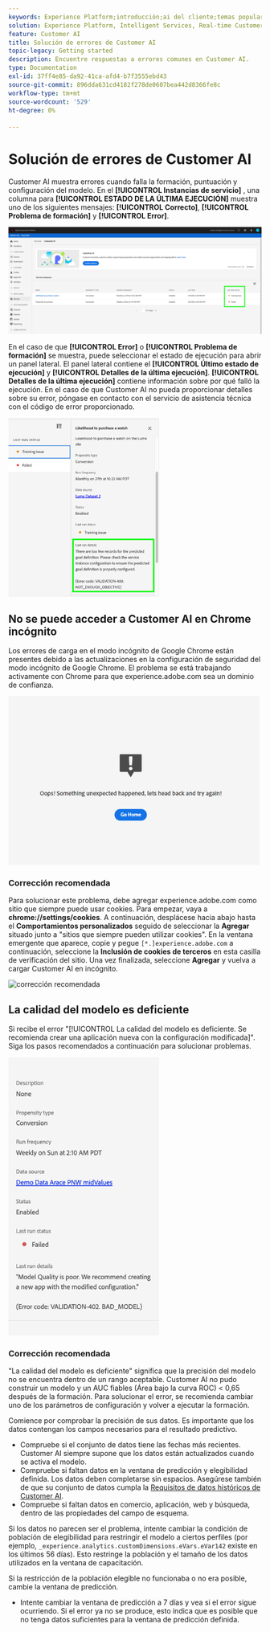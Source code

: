 ```yaml
---
keywords: Experience Platform;introducción;ai del cliente;temas populares;entrada de la interfaz del cliente;salida de la interfaz del cliente;solución de problemas de la interfaz del cliente;errores de la interfaz del cliente
solution: Experience Platform, Intelligent Services, Real-time Customer Data Platform
feature: Customer AI
title: Solución de errores de Customer AI
topic-legacy: Getting started
description: Encuentre respuestas a errores comunes en Customer AI.
type: Documentation
exl-id: 37ff4e85-da92-41ca-afd4-b7f3555ebd43
source-git-commit: 896dda631cd4182f278de0607bea442d8366fe8c
workflow-type: tm+mt
source-wordcount: '529'
ht-degree: 0%

---
```


# Solución de errores de Customer AI

Customer AI muestra errores cuando falla la formación, puntuación y configuración del modelo. En el **[!UICONTROL Instancias de servicio]** , una columna para **[!UICONTROL ESTADO DE LA ÚLTIMA EJECUCIÓN]** muestra uno de los siguientes mensajes: **[!UICONTROL Correcto]**, **[!UICONTROL Problema de formación]** y **[!UICONTROL Error]**.

![estado de última ejecución](./images/errors/last-run-status.png)

En el caso de que **[!UICONTROL Error]** o **[!UICONTROL Problema de formación]** se muestra, puede seleccionar el estado de ejecución para abrir un panel lateral. El panel lateral contiene el **[!UICONTROL Último estado de ejecución]** y **[!UICONTROL Detalles de la última ejecución]**. **[!UICONTROL Detalles de la última ejecución]** contiene información sobre por qué falló la ejecución. En el caso de que Customer AI no pueda proporcionar detalles sobre su error, póngase en contacto con el servicio de asistencia técnica con el código de error proporcionado.

<img src="./images/errors/last-run-details.png" width="300" /><br />

## No se puede acceder a Customer AI en Chrome incógnito

Los errores de carga en el modo incógnito de Google Chrome están presentes debido a las actualizaciones en la configuración de seguridad del modo incógnito de Google Chrome. El problema se está trabajando activamente con Chrome para que experience.adobe.com sea un dominio de confianza.

<img src="./images/errors/error.PNG" width="500" /><br />

### Corrección recomendada

Para solucionar este problema, debe agregar experience.adobe.com como sitio que siempre puede usar cookies. Para empezar, vaya a **chrome://settings/cookies**. A continuación, desplácese hacia abajo hasta el **Comportamientos personalizados** seguido de seleccionar la **Agregar** situado junto a &quot;sitios que siempre pueden utilizar cookies&quot;. En la ventana emergente que aparece, copie y pegue `[*.]experience.adobe.com` a continuación, seleccione la **Inclusión de cookies de terceros** en esta casilla de verificación del sitio. Una vez finalizada, seleccione **Agregar** y vuelva a cargar Customer AI en incógnito.

![corrección recomendada](./images/errors/cookies2.gif)

## La calidad del modelo es deficiente

Si recibe el error &quot;[!UICONTROL La calidad del modelo es deficiente. Se recomienda crear una aplicación nueva con la configuración modificada]&quot;. Siga los pasos recomendados a continuación para solucionar problemas.

<img src="./images/errors/model-quality.png" width="300" /><br />

### Corrección recomendada

&quot;La calidad del modelo es deficiente&quot; significa que la precisión del modelo no se encuentra dentro de un rango aceptable. Customer AI no pudo construir un modelo y un AUC fiables (Área bajo la curva ROC) &lt; 0,65 después de la formación. Para solucionar el error, se recomienda cambiar uno de los parámetros de configuración y volver a ejecutar la formación.

Comience por comprobar la precisión de sus datos. Es importante que los datos contengan los campos necesarios para el resultado predictivo.

- Compruebe si el conjunto de datos tiene las fechas más recientes. Customer AI siempre supone que los datos están actualizados cuando se activa el modelo.
- Compruebe si faltan datos en la ventana de predicción y elegibilidad definida. Los datos deben completarse sin espacios. Asegúrese también de que su conjunto de datos cumpla la [Requisitos de datos históricos de Customer AI](./input-output.md#data-requirements).
- Compruebe si faltan datos en comercio, aplicación, web y búsqueda, dentro de las propiedades del campo de esquema.

Si los datos no parecen ser el problema, intente cambiar la condición de población de elegibilidad para restringir el modelo a ciertos perfiles (por ejemplo, `_experience.analytics.customDimensions.eVars.eVar142` existe en los últimos 56 días). Esto restringe la población y el tamaño de los datos utilizados en la ventana de capacitación.

Si la restricción de la población elegible no funcionaba o no era posible, cambie la ventana de predicción.

- Intente cambiar la ventana de predicción a 7 días y vea si el error sigue ocurriendo. Si el error ya no se produce, esto indica que es posible que no tenga datos suficientes para la ventana de predicción definida.
